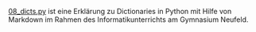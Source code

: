 [08_dicts.py](https://github.com/MaGaMe19/Markdown/blob/master/dicts/08_dicts.md) ist eine Erklärung zu Dictionaries in Python mit Hilfe von Markdown im Rahmen des Informatikunterrichts am Gymnasium Neufeld.
